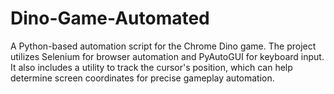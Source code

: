 # Dino-Game-Automated
A Python-based automation script for the Chrome Dino game. The project utilizes Selenium for browser automation and PyAutoGUI for keyboard input. It also includes a utility to track the cursor's position, which can help determine screen coordinates for precise gameplay automation.
